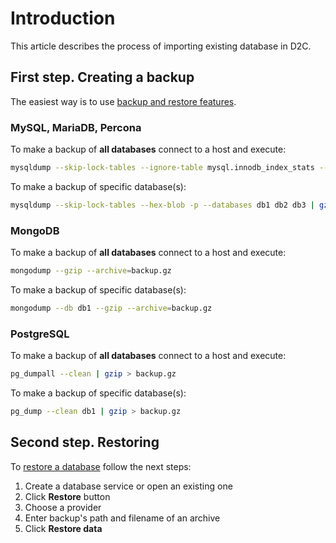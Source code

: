 # Introduction

This article describes the process of importing existing database in D2C.

## First step. Creating a backup

The easiest way is to use [backup and restore features](/platform/backups/).

### MySQL, MariaDB, Percona

To make a backup of **all databases** connect to a host and execute:

```bash
mysqldump --skip-lock-tables --ignore-table mysql.innodb_index_stats --ignore-table mysql.innodb_table_stats --hex-blob -p --all-databases | gzip > backup.gz
```

To make a backup of specific database(s):

```bash
mysqldump --skip-lock-tables --hex-blob -p --databases db1 db2 db3 | gzip > backup.gz
```

### MongoDB

To make a backup of **all databases** connect to a host and execute:

```bash
mongodump --gzip --archive=backup.gz
```

To make a backup of specific database(s):

```bash
mongodump --db db1 --gzip --archive=backup.gz
```

### PostgreSQL

To make a backup of **all databases** connect to a host and execute:

```bash
pg_dumpall --clean | gzip > backup.gz
```

To make a backup of specific database(s):

```bash
pg_dump --clean db1 | gzip > backup.gz
```

## Second step. Restoring

To [restore a database](/platform/backups/#how-to-restore-from-a-backup) follow the next steps:

1. Create a database service or open an existing one
2. Click **Restore** button
3. Choose a provider
4. Enter backup's path and filename of an archive
5. Click **Restore data**
